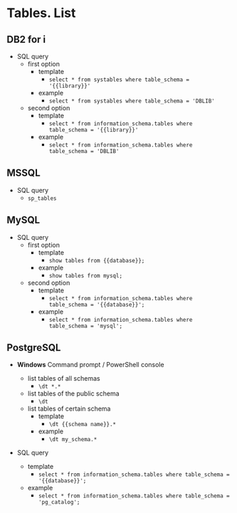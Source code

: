 # Tables. List

## DB2 for i

* SQL query
    * first option
        * template
            * `select * from systables where table_schema = '{{library}}'`
        * example
            * `select * from systables where table_schema = 'DBLIB'`
    * second option
        * template
            * `select * from information_schema.tables where table_schema = '{{library}}'`
        * example
            * `select * from information_schema.tables where table_schema = 'DBLIB'`



## MSSQL

* SQL query
    * `sp_tables`



## MySQL

* SQL query
    * first option
        * template
            * `show tables from {{database}};`
        * example
            * `show tables from mysql;`
    * second option
        * template
            * `select * from information_schema.tables where table_schema = '{{database}}';`
        * example
            * `select * from information_schema.tables where table_schema = 'mysql';`



## PostgreSQL

* **Windows** Command prompt / PowerShell console
    * list tables of all schemas
         * `\dt *.*`
    * list tables of the public schema
        * `\dt `
    * list tables of certain schema
        * template
            * `\dt {{schema name}}.*`
        * example
            * `\dt my_schema.*`

* SQL query
    * template
        * `select * from information_schema.tables where table_schema = '{{database}}';`
    * example
        * `select * from information_schema.tables where table_schema = 'pg_catalog';`
